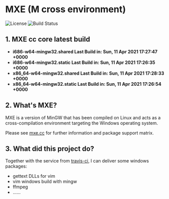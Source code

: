 # MXE (M cross environment)

![License](https://img.shields.io/badge/License-MIT-brightgreen.svg)
![Build Status](https://travis-ci.org/wangkexiong/build.mxe.svg?branch=master)

## 1. MXE cc core latest build

+ **i686-w64-mingw32.shared Last Build in: Sun, 11 Apr 2021 17:27:47 +0000**
+ **i686-w64-mingw32.static Last Build in: Sun, 11 Apr 2021 17:26:35 +0000**
+ **x86_64-w64-mingw32.shared Last Build in: Sun, 11 Apr 2021 17:28:33 +0000**
+ **x86_64-w64-mingw32.static Last Build in: Sun, 11 Apr 2021 17:26:54 +0000**

## 2. What's MXE?
MXE is a version of MinGW that has been compiled on Linux and
acts as a cross-compilation environment targeting the Windows operating system.

Please see [mxe.cc](http://mxe.cc/) for further information and package support matrix.

## 3. What did this project do?
Together with the service from [travis-ci](http://travis-ci.com),
I can deliver some windows packages:

  * gettext DLLs for vim
  * vim windows build with mingw
  * ffmpeg
  * ......

